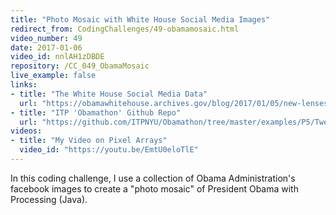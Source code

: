 ```yaml
---
title: "Photo Mosaic with White House Social Media Images"
redirect_from: CodingChallenges/49-obamamosaic.html
video_number: 49
date: 2017-01-06
video_id: nnlAH1zDBDE
repository: /CC_049_ObamaMosaic
live_example: false
links:
- title: "The White House Social Media Data"
  url: "https://obamawhitehouse.archives.gov/blog/2017/01/05/new-lenses-first-social-media-presidency"
- title: "ITP 'Obamathon' Github Repo"
  url: "https://github.com/ITPNYU/Obamathon/tree/master/examples/P5/TweetsByMonth"
videos:
- title: "My Video on Pixel Arrays"
  video_id: "https://youtu.be/EmtU0eloTlE"
---
```


In this coding challenge, I use a collection of Obama Administration's facebook images to create a "photo mosaic" of President Obama with Processing (Java).
